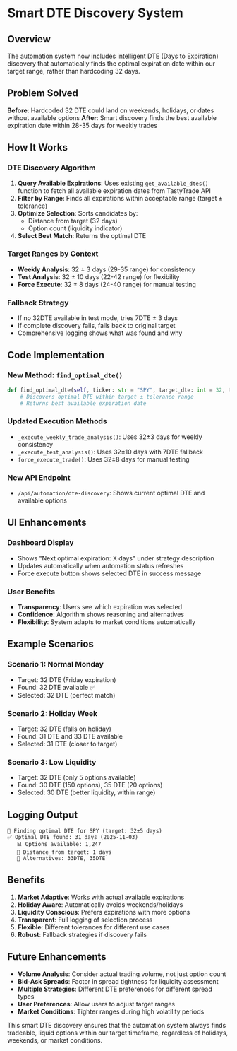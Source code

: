 # Smart DTE Discovery System

## Overview

The automation system now includes intelligent DTE (Days to Expiration) discovery that automatically finds the optimal expiration date within our target range, rather than hardcoding 32 days.

## Problem Solved

**Before**: Hardcoded 32 DTE could land on weekends, holidays, or dates without available options
**After**: Smart discovery finds the best available expiration date within 28-35 days for weekly trades

## How It Works

### DTE Discovery Algorithm

1. **Query Available Expirations**: Uses existing `get_available_dtes()` function to fetch all available expiration dates from TastyTrade API
2. **Filter by Range**: Finds all expirations within acceptable range (target ± tolerance)
3. **Optimize Selection**: Sorts candidates by:
   - Distance from target (32 days)
   - Option count (liquidity indicator)
4. **Select Best Match**: Returns the optimal DTE

### Target Ranges by Context

- **Weekly Analysis**: 32 ± 3 days (29-35 range) for consistency
- **Test Analysis**: 32 ± 10 days (22-42 range) for flexibility  
- **Force Execute**: 32 ± 8 days (24-40 range) for manual testing

### Fallback Strategy

- If no 32DTE available in test mode, tries 7DTE ± 3 days
- If complete discovery fails, falls back to original target
- Comprehensive logging shows what was found and why

## Code Implementation

### New Method: `find_optimal_dte()`

```python
def find_optimal_dte(self, ticker: str = "SPY", target_dte: int = 32, tolerance: int = 5) -> Optional[int]:
    # Discovers optimal DTE within target ± tolerance range
    # Returns best available expiration date
```

### Updated Execution Methods

- `_execute_weekly_trade_analysis()`: Uses 32±3 days for weekly consistency
- `_execute_test_analysis()`: Uses 32±10 days with 7DTE fallback
- `force_execute_trade()`: Uses 32±8 days for manual testing

### New API Endpoint

- `/api/automation/dte-discovery`: Shows current optimal DTE and available options

## UI Enhancements

### Dashboard Display

- Shows "Next optimal expiration: X days" under strategy description
- Updates automatically when automation status refreshes
- Force execute button shows selected DTE in success message

### User Benefits

- **Transparency**: Users see which expiration was selected
- **Confidence**: Algorithm shows reasoning and alternatives
- **Flexibility**: System adapts to market conditions automatically

## Example Scenarios

### Scenario 1: Normal Monday
- Target: 32 DTE (Friday expiration)
- Found: 32 DTE available ✅
- Selected: 32 DTE (perfect match)

### Scenario 2: Holiday Week  
- Target: 32 DTE (falls on holiday)
- Found: 31 DTE and 33 DTE available
- Selected: 31 DTE (closer to target)

### Scenario 3: Low Liquidity
- Target: 32 DTE (only 5 options available)
- Found: 30 DTE (150 options), 35 DTE (20 options)
- Selected: 30 DTE (better liquidity, within range)

## Logging Output

```
🎯 Finding optimal DTE for SPY (target: 32±5 days)
✅ Optimal DTE found: 31 days (2025-11-03)
   📊 Options available: 1,247
   🎯 Distance from target: 1 days
   🔄 Alternatives: 33DTE, 35DTE
```

## Benefits

1. **Market Adaptive**: Works with actual available expirations
2. **Holiday Aware**: Automatically avoids weekends/holidays
3. **Liquidity Conscious**: Prefers expirations with more options
4. **Transparent**: Full logging of selection process
5. **Flexible**: Different tolerances for different use cases
6. **Robust**: Fallback strategies if discovery fails

## Future Enhancements

- **Volume Analysis**: Consider actual trading volume, not just option count
- **Bid-Ask Spreads**: Factor in spread tightness for liquidity assessment  
- **Multiple Strategies**: Different DTE preferences for different spread types
- **User Preferences**: Allow users to adjust target ranges
- **Market Conditions**: Tighter ranges during high volatility periods

This smart DTE discovery ensures that the automation system always finds tradeable, liquid options within our target timeframe, regardless of holidays, weekends, or market conditions.